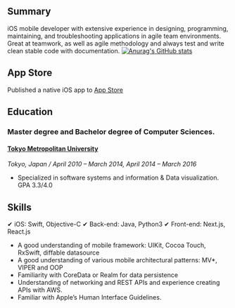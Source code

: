 
## Summary
iOS mobile developer with extensive experience in designing, programming, maintaining, and troubleshooting applications in agile team environments. Great at teamwork, as well as agile methodology and always test and write clean stable code with documentation. 
[![Anurag's GitHub stats](https://github-readme-stats.vercel.app/api?username=cookie777)](https://github.com/anuraghazra/github-readme-stats)

## App Store

Published a native iOS app to [App Store](https://apps.apple.com/us/app/queens-game/id1575671780)

## Education 

### Master degree and Bachelor degree of Computer Sciences. 
#### [Tokyo Metropolitan University](https://www.tmu.ac.jp/english/index.html)

*Tokyo, Japan / April 2010 – March 2014, April 2014 – March 2016*
- Specialized in software systems and information & Data visualization. GPA 3.3/4.0 

## Skills
✔ iOS: Swift, Objective-C		✔ Back-end: Java, Python3	✔ Front-end: Next.js, React.js  
- A good understanding of mobile framework: UIKit, Cocoa Touch, RxSwift, diffable datasource 
- A good understanding of various mobile architectural patterns: MV*, VIPER and OOP 
- Familiarity with CoreData or Realm for data persistence 
- Understanding of networking and REST APIs and experience creating APIs with AWS. 
- Familiar with Apple’s Human Interface Guidelines. 

